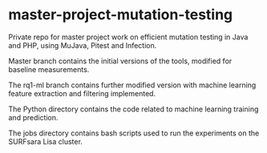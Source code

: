 # master-project-mutation-testing
Private repo for master project work on efficient mutation testing in Java and PHP, using MuJava, Pitest and Infection.

Master branch contains the initial versions of the tools, modified for baseline measurements.

The rq1-ml branch contains further modified version with machine learning feature extraction and filtering implemented.

The Python directory contains the code related to machine learning training and prediction.

The jobs directory contains bash scripts used to run the experiments on the SURFsara Lisa cluster.
